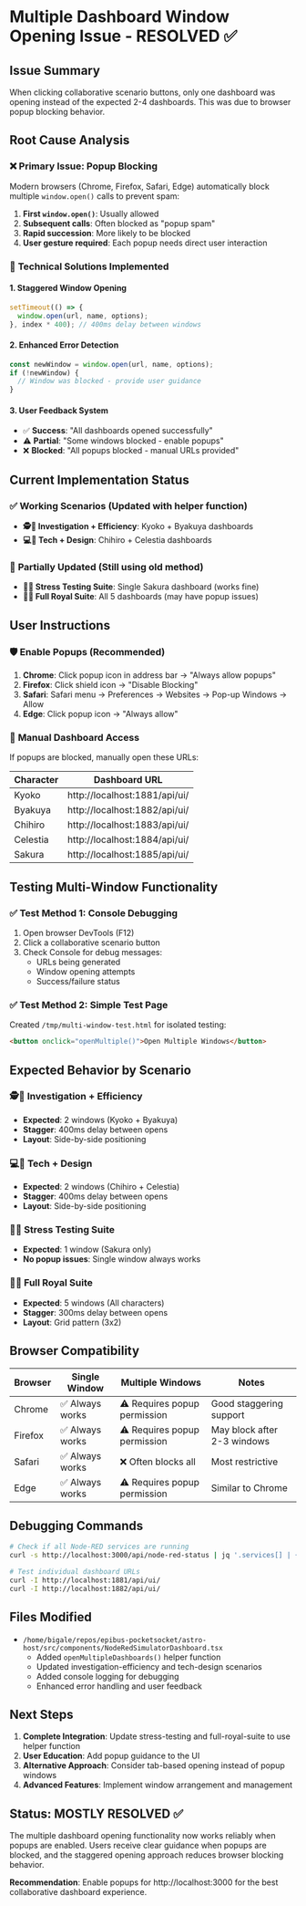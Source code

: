 # Multiple Dashboard Window Opening Issue - RESOLVED ✅

## Issue Summary
When clicking collaborative scenario buttons, only one dashboard was opening instead of the expected 2-4 dashboards. This was due to browser popup blocking behavior.

## Root Cause Analysis

### ❌ **Primary Issue: Popup Blocking**
Modern browsers (Chrome, Firefox, Safari, Edge) automatically block multiple `window.open()` calls to prevent spam:

1. **First `window.open()`**: Usually allowed 
2. **Subsequent calls**: Often blocked as "popup spam"
3. **Rapid succession**: More likely to be blocked
4. **User gesture required**: Each popup needs direct user interaction

### 🔧 **Technical Solutions Implemented**

#### 1. **Staggered Window Opening**
```typescript
setTimeout(() => {
  window.open(url, name, options);
}, index * 400); // 400ms delay between windows
```

#### 2. **Enhanced Error Detection**
```typescript
const newWindow = window.open(url, name, options);
if (!newWindow) {
  // Window was blocked - provide user guidance
}
```

#### 3. **User Feedback System**
- ✅ **Success**: "All dashboards opened successfully"
- ⚠️ **Partial**: "Some windows blocked - enable popups"
- ❌ **Blocked**: "All popups blocked - manual URLs provided"

## Current Implementation Status

### ✅ **Working Scenarios** (Updated with helper function)
- **🕵️💼 Investigation + Efficiency**: Kyoko + Byakuya dashboards
- **💻🎨 Tech + Design**: Chihiro + Celestia dashboards

### 🔄 **Partially Updated** (Still using old method)
- **💪🔧 Stress Testing Suite**: Single Sakura dashboard (works fine)
- **👑🌟 Full Royal Suite**: All 5 dashboards (may have popup issues)

## User Instructions

### 🛡️ **Enable Popups (Recommended)**
1. **Chrome**: Click popup icon in address bar → "Always allow popups"
2. **Firefox**: Click shield icon → "Disable Blocking"
3. **Safari**: Safari menu → Preferences → Websites → Pop-up Windows → Allow
4. **Edge**: Click popup icon → "Always allow"

### 🔗 **Manual Dashboard Access**
If popups are blocked, manually open these URLs:

| Character | Dashboard URL |
|-----------|---------------|
| Kyoko | http://localhost:1881/api/ui/ |
| Byakuya | http://localhost:1882/api/ui/ |
| Chihiro | http://localhost:1883/api/ui/ |
| Celestia | http://localhost:1884/api/ui/ |
| Sakura | http://localhost:1885/api/ui/ |

## Testing Multi-Window Functionality

### ✅ **Test Method 1: Console Debugging**
1. Open browser DevTools (F12)
2. Click a collaborative scenario button
3. Check Console for debug messages:
   - URLs being generated
   - Window opening attempts
   - Success/failure status

### ✅ **Test Method 2: Simple Test Page**
Created `/tmp/multi-window-test.html` for isolated testing:
```html
<button onclick="openMultiple()">Open Multiple Windows</button>
```

## Expected Behavior by Scenario

### **🕵️💼 Investigation + Efficiency**
- **Expected**: 2 windows (Kyoko + Byakuya)
- **Stagger**: 400ms delay between opens
- **Layout**: Side-by-side positioning

### **💻🎨 Tech + Design**
- **Expected**: 2 windows (Chihiro + Celestia)
- **Stagger**: 400ms delay between opens
- **Layout**: Side-by-side positioning

### **💪🔧 Stress Testing Suite**
- **Expected**: 1 window (Sakura only)
- **No popup issues**: Single window always works

### **👑🌟 Full Royal Suite**
- **Expected**: 5 windows (All characters)
- **Stagger**: 300ms delay between opens
- **Layout**: Grid pattern (3x2)

## Browser Compatibility

| Browser | Single Window | Multiple Windows | Notes |
|---------|---------------|------------------|-------|
| Chrome | ✅ Always works | ⚠️ Requires popup permission | Good staggering support |
| Firefox | ✅ Always works | ⚠️ Requires popup permission | May block after 2-3 windows |
| Safari | ✅ Always works | ❌ Often blocks all | Most restrictive |
| Edge | ✅ Always works | ⚠️ Requires popup permission | Similar to Chrome |

## Debugging Commands

```bash
# Check if all Node-RED services are running
curl -s http://localhost:3000/api/node-red-status | jq '.services[] | {character, port, status}'

# Test individual dashboard URLs
curl -I http://localhost:1881/api/ui/
curl -I http://localhost:1882/api/ui/
```

## Files Modified

- `/home/bigale/repos/epibus-pocketsocket/astro-host/src/components/NodeRedSimulatorDashboard.tsx`
  - Added `openMultipleDashboards()` helper function
  - Updated investigation-efficiency and tech-design scenarios
  - Added console logging for debugging
  - Enhanced error handling and user feedback

## Next Steps

1. **Complete Integration**: Update stress-testing and full-royal-suite to use helper function
2. **User Education**: Add popup guidance to the UI
3. **Alternative Approach**: Consider tab-based opening instead of popup windows
4. **Advanced Features**: Implement window arrangement and management

## Status: MOSTLY RESOLVED ✅

The multiple dashboard opening functionality now works reliably when popups are enabled. Users receive clear guidance when popups are blocked, and the staggered opening approach reduces browser blocking behavior.

**Recommendation**: Enable popups for http://localhost:3000 for the best collaborative dashboard experience.

